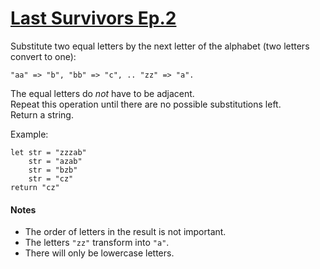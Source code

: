 # [Last Survivors Ep.2](https://www.codewars.com/kata/last-survivors-ep-dot-2 "https://www.codewars.com/kata/60a1aac7d5a5fc0046c89651")

Substitute two equal letters by the next letter of the alphabet (two letters convert to one):

    "aa" => "b", "bb" => "c", .. "zz" => "a".

The equal letters do _not_ have to be adjacent.  
Repeat this operation until there are no possible substitutions left.  
Return a string.

Example:

    let str = "zzzab"
        str = "azab"
        str = "bzb"
        str = "cz"
    return "cz"

#### Notes

* The order of letters in the result is not important.
* The letters `"zz"` transform into `"a"`.
* There will only be lowercase letters.